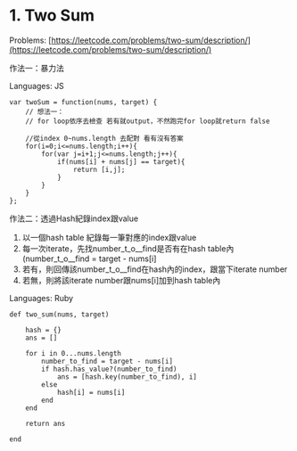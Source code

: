 # 1. Two Sum

Problems: [https://leetcode.com/problems/two-sum/description/](https://leetcode.com/problems/two-sum/description/)

作法一：暴力法

Languages: JS

```
var twoSum = function(nums, target) {
    // 想法一：
    // for loop依序去檢查 若有就output，不然跑完for loop就return false

    //從index 0~nums.length 去配對 看有沒有答案
    for(i=0;i<=nums.length;i++){
        for(var j=i+1;j<=nums.length;j++){
            if(nums[i] + nums[j] == target){
                return [i,j];
            }
        }
    }        
};
```

作法二：透過Hash紀錄index跟value

1. 以一個hash table 紀錄每一筆對應的index跟value
2. 每一次iterate，先找number\_t_o\__find是否有在hash table內 \(number\_t_o\__find = target - nums\[i\]
3. 若有，則回傳該number\_t_o\__find在hash內的index，跟當下iterate number
4. 若無，則將該iterate number跟nums\[i\]加到hash table內

Languages: Ruby

```
def two_sum(nums, target)
    
    hash = {}
    ans = []
        
    for i in 0...nums.length
        number_to_find = target - nums[i]
        if hash.has_value?(number_to_find)
            ans = [hash.key(number_to_find), i]
        else
            hash[i] = nums[i]
        end        
    end
    
    return ans
    
end
```



